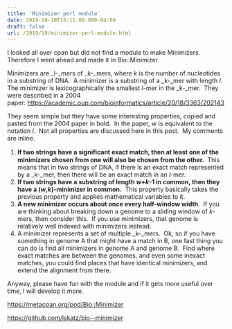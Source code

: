 ```yaml
---
title: 'Minimizer perl module'
date: 2019-10-10T15:11:00.000-04:00
draft: false
url: /2019/10/minimizer-perl-module.html
---
```


I looked all over cpan but did not find a module to make Minimizers.  Therefore I went ahead and made it in Bio::Minimizer.

  

Minimizers are _l-_mers of _k-_mers, where _k_ is the number of nucleotides in a substring of DNA.  A minimizer is a substring of a _k-_mer with length _l_.  The minimizer is lexicographically the smallest _l_\-mer in the _k-_mer.  They were described in a 2004 paper: https://academic.oup.com/bioinformatics/article/20/18/3363/202143

  

They seem simple but they have some interesting properties, copied and pasted from the 2004 paper in bold.  In the paper, _w_ is equivalent to the notation _l_.  Not all properties are discussed here in this post.  My comments are inline.

1.  **If two strings have a signiﬁcant exact match, then at least one of the minimizers chosen from one will also be chosen from the other.**  This means that in two strings of DNA, if there is an exact match represented by a _k-_mer, then there will be an exact match in an _l_\-mer.
2.  **If two strings have a substring of length _w_+_k_\-1 in common, then they have a (_w_,_k_)-minimizer in common.**  This property basically takes the previous property and applies mathematical variables to it.
3.  **A new minimizer occurs about once every half-window width**.  If you are thinking about breaking down a genome to a sliding window of _k_\-mers, then consider this.  If you use minimizers, that genome is relatively well indexed with minimizers instead.
4.  A minimizer represents a set of multiple _k-_mers.  Ok, so if you have something in genome A that might have a match in B, one fast thing you can do is find all minimizers in genome A and genome B.  Find where exact matches are between the genomes, and even some inexact matches, you could find places that have identical minimizers, and extend the alignment from there.

Anyway, please have fun with the module and if it gets more useful over time, I will develop it more.

  

https://metacpan.org/pod/Bio::Minimizer

https://github.com/lskatz/bio--minimizer